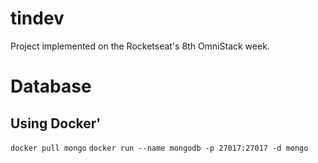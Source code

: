 # tindev
Project implemented on the Rocketseat's 8th OmniStack week.

# Database

## Using Docker'

`docker pull mongo`
`docker run --name mongodb -p 27017:27017 -d mongo`

